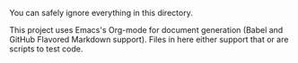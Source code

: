 You can safely ignore everything in this directory.

This project uses Emacs's Org-mode for document generation (Babel and GitHub Flavored Markdown support). Files in here either support that or are scripts to test code.
